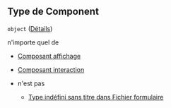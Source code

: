 ## Type de Component

`object` ([Détails](frw-definitions-component.md))

n'importe quel de

*   [Composant affichage](frw-definitions-composant-affichage.md "vérifier la définition du type")

*   [Composant interaction](frw-definitions-composant-interaction.md "vérifier la définition du type")

*   n'est pas

    *   [Type indéfini sans titre dans Fichier formulaire](frw-definitions-component-anyof-2-not.md "vérifier la définition du type")

